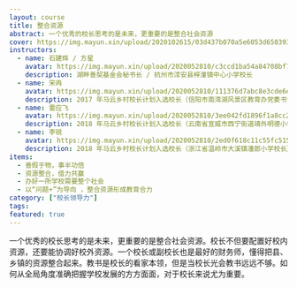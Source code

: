 ```yaml
---
layout: course
title: 整合资源
abstract: 一个优秀的校长思考的是未来，更重要的是整合社会资源
cover: https://img.mayun.xin/upload/2020102615/03d437b070a5e6053d650393569a55c0.jpg
instructors:
  - name: 石建辉 / 方星
    avatar: https://img.mayun.xin/upload/2020052810/c3ccd1ba54a84708bf7306d7078d32ba.png
    description: 湖畔善契基金会秘书长 / 杭州市淳安县梓潼镇中心小学校长
  - name: 宋冉
    avatar: https://img.mayun.xin/upload/2020052810/111376d7abc8e3cde6e39c660f1fd046.png
    description: 2017 年马云乡村校长计划入选校长（信阳市南湾湖风景区教育办党委书记&主任）
  - name: 雷应飞
    avatar: https://img.mayun.xin/upload/2020052810/3ee042fd1896f1a8cc2b9feedcad7d2a.png
    description: 2018 年马云乡村校长计划入选校长（云南省宣威市西宁街道靖外明德小学校长）
  - name: 李锐
    avatar: https://img.mayun.xin/upload/2020052810/2ed0f618c11c55fc515ec0b69f3b14d9.png
    description: 2018 年马云乡村校长计划入选校长（浙江省温岭市大溪镇潘郎小学校长）
items: 
  - 善假于物，事半功倍
  - 资源整合，借力共赢
  - 办好一所学校需要整个社会
  - 以“问题+”为导向 ，整合资源形成教育合力
category: ["校长领导力"]
tags:
featured: true
---
```


一个优秀的校长思考的是未来，更重要的是整合社会资源。校长不但要配置好校内资源，还要能协调好校外资源。一个校长或副校长也是最好的财务师，懂得把县、乡镇的资源整合起来。教书是校长的看家本领，但是当校长光会教书远远不够。如何从全局角度准确把握学校发展的方方面面，对于校长来说尤为重要。